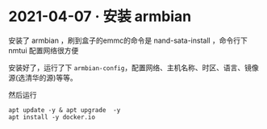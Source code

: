 # 2021-04-07  · 安装 armbian

安装了 armbian ，刷到盒子的emmc的命令是 nand-sata-install ，命令行下 nmtui 配置网络很方便

安装好了，运行了下 `armbian-config`，配置网络、主机名称、时区、语言、镜像源(选清华的源)等等。

然后运行

```
apt update -y & apt upgrade  -y
apt install -y docker.io

```


